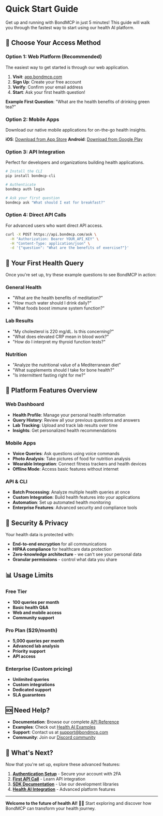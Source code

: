 # Quick Start Guide

Get up and running with BondMCP in just 5 minutes! This guide will walk you through the fastest way to start using our health AI platform.

## 🚀 Choose Your Access Method

### Option 1: Web Platform (Recommended)

The easiest way to get started is through our web application.

1. **Visit**: [app.bondmcp.com](https://app.bondmcp.com)
2. **Sign Up**: Create your free account
3. **Verify**: Confirm your email address
4. **Start**: Ask your first health question!

**Example First Question**: "What are the health benefits of drinking green tea?"

### Option 2: Mobile Apps

Download our native mobile applications for on-the-go health insights.

**iOS**: [Download from App Store](https://apps.apple.com/app/bondmcp)
**Android**: [Download from Google Play](https://play.google.com/store/apps/details?id=com.bondmcp.app)

### Option 3: API Integration

Perfect for developers and organizations building health applications.

```bash
# Install the CLI
pip install bondmcp-cli

# Authenticate
bondmcp auth login

# Ask your first question
bondmcp ask "What should I eat for breakfast?"
```

### Option 4: Direct API Calls

For advanced users who want direct API access.

```bash
curl -X POST https://api.bondmcp.com/ask \
  -H "Authorization: Bearer YOUR_API_KEY" \
  -H "Content-Type: application/json" \
  -d '{"question": "What are the benefits of exercise?"}'
```

## 🎯 Your First Health Query

Once you're set up, try these example questions to see BondMCP in action:

### General Health

- "What are the health benefits of meditation?"
- "How much water should I drink daily?"
- "What foods boost immune system function?"

### Lab Results

- "My cholesterol is 220 mg/dL. Is this concerning?"
- "What does elevated CRP mean in blood work?"
- "How do I interpret my thyroid function tests?"

### Nutrition

- "Analyze the nutritional value of a Mediterranean diet"
- "What supplements should I take for bone health?"
- "Is intermittent fasting right for me?"

## 📱 Platform Features Overview

### Web Dashboard

- **Health Profile**: Manage your personal health information
- **Query History**: Review all your previous questions and answers
- **Lab Tracking**: Upload and track lab results over time
- **Insights**: Get personalized health recommendations

### Mobile Apps

- **Voice Queries**: Ask questions using voice commands
- **Photo Analysis**: Take pictures of food for nutrition analysis
- **Wearable Integration**: Connect fitness trackers and health devices
- **Offline Mode**: Access basic features without internet

### API & CLI

- **Batch Processing**: Analyze multiple health queries at once
- **Custom Integration**: Build health features into your applications
- **Automation**: Set up automated health monitoring
- **Enterprise Features**: Advanced security and compliance tools

## 🔐 Security & Privacy

Your health data is protected with:

- **End-to-end encryption** for all communications
- **HIPAA compliance** for healthcare data protection
- **Zero-knowledge architecture** - we can't see your personal data
- **Granular permissions** - control what data you share

## 📊 Usage Limits

### Free Tier

- **100 queries per month**
- **Basic health Q&A**
- **Web and mobile access**
- **Community support**

### Pro Plan ($29/month)

- **5,000 queries per month**
- **Advanced lab analysis**
- **Priority support**
- **API access**

### Enterprise (Custom pricing)

- **Unlimited queries**
- **Custom integrations**
- **Dedicated support**
- **SLA guarantees**

## 🆘 Need Help?

- **Documentation**: Browse our complete [API Reference](../api-reference/api-overview.md)
- **Examples**: Check out [Health AI Examples](../examples/health-ai-examples.md)
- **Support**: Contact us at support@bondmcp.com
- **Community**: Join our [Discord community](https://discord.gg/bondmcp)

## 🎉 What's Next?

Now that you're set up, explore these advanced features:

1. **[Authentication Setup](authentication-setup.md)** - Secure your account with 2FA
2. **[First API Call](first-api-call.md)** - Learn API integration
3. **[SDK Documentation](../sdks/sdk-overview.md)** - Use our development libraries
4. **[Health AI Integration](../guides/health-ai-integration.md)** - Advanced platform features

---

**Welcome to the future of health AI!** 🏥✨ Start exploring and discover how BondMCP can transform your health journey.

